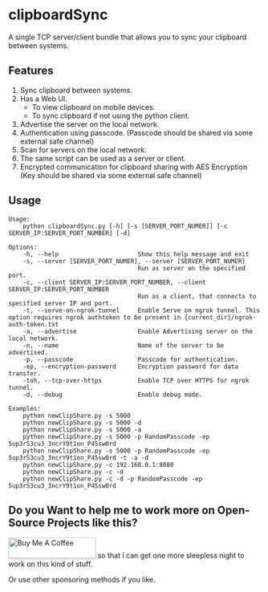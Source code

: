 # clipboardSync

A single TCP server/client bundle that allows you to sync your clipboard between systems.

## Features
1. Sync clipboard between systems.
2. Has a Web UI.
    - To view clipboard on mobile devices.
    - To sync clipboard if not using the python client.
2. Advertise the server on the local network.
3. Authentication using passcode. (Passcode should be shared via some external safe channel)
5. Scan for servers on the local network.
6. The same script can be used as a server or client.
7. Encrypted communication for clipboard sharing with AES Encryption (Key should be shared via some external safe channel)

## Usage

    Usage: 
        python clipboardSync.py [-h] [-s [SERVER_PORT_NUMER]] [-c SERVER_IP:SERVER_PORT_NUMBER] [-d]

    Options:
        -h, --help                      Show this help message and exit
        -s, --server [SERVER_PORT_NUMER], --server [SERVER_PORT_NUMER]
                                        Run as server on the specified port.
        -c, --client SERVER_IP:SERVER_PORT_NUMBER, --client SERVER_IP:SERVER_PORT_NUMBER
                                        Run as a client, that connects to specified server IP and port.
        -t, --serve-on-ngrok-tunnel     Enable Serve on ngrok tunnel. This option requires ngrok authtoken to be present in {current_dir}/ngrok-auth-token.txt
        -a, --advertise                 Enable Advertising server on the local network.
        -n, --name                      Name of the server to be advertised.
        -p, --passcode                  Passcode for authentication.
        -ep, --encryption-password      Encryption password for data transfer.
        -toh, --tcp-over-https          Enable TCP over HTTPS for ngrok tunnel.
        -d, --debug                     Enable debug mode.

    Examples:
        python newClipShare.py -s 5000
        python newClipShare.py -s 5000 -d
        python newClipShare.py -s 5000 -a
        python newClipShare.py -s 5000 -p RandomPasscode -ep 5up3rS3cu3_3ncrY9t1on_P45sw0rd
        python newClipShare.py -s 5000 -p RandomPasscode -ep 5up3rS3cu3_3ncrY9t1on_P45sw0rd -t -a -d
        python newClipShare.py -c 192.168.0.1:8080
        python newClipShare.py -c -d
        python newClipShare.py -c -d -p RandomPasscode -ep 5up3rS3cu3_3ncrY9t1on_P45sw0rd


## Do you Want to help me to work more on Open-Source Projects like this?
<a href="https://www.buymeacoffee.com/avinashkarhana" target="_blank"><img src="https://www.buymeacoffee.com/assets/img/custom_images/orange_img.png" alt="Buy Me A Coffee" style="height: 41px !important;width: 174px !important;box-shadow: 0px 3px 2px 0px rgba(190, 190, 190, 0.5) !important;-webkit-box-shadow: 0px 3px 2px 0px rgba(190, 190, 190, 0.5) !important;" ></a> so that I can get one more sleepless night to work on this kind of stuff.

Or use other sponsoring methods if you like.
